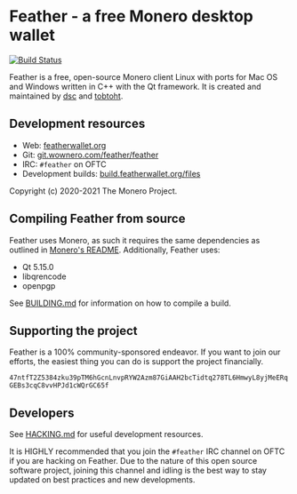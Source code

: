 # Feather - a free Monero desktop wallet 

[![Build Status](https://build.featherwallet.org/api/badges/feather/feather/status.svg)](https://build.featherwallet.org/feather/feather)

Feather is a free, open-source Monero client Linux with ports for Mac OS and Windows written in C++ with the Qt framework. It is created and maintained by [dsc](dsc@xmr.pm) and [tobtoht](thotbot@protonmail.com).

## Development resources
* Web: [featherwallet.org](https://featherwallet.org)
* Git: [git.wownero.com/feather/feather](https://git.wownero.com/feather/feather)
* IRC: `#feather` on OFTC
* Development builds: [build.featherwallet.org/files](https://build.featherwallet.org/files/)

Copyright (c) 2020-2021 The Monero Project.

## Compiling Feather from source

Feather uses Monero, as such it requires the same dependencies as outlined in [Monero's README](https://github.com/monero-project/monero#compiling-monero-from-source). Additionally, Feather uses:

- Qt 5.15.0
- libqrencode
- openpgp

See [BUILDING.md](https://git.wownero.com/feather/feather/src/branch/master/BUILDING.md) for information on how to compile a build.

## Supporting the project

Feather is a 100% community-sponsored endeavor. If you want to join our efforts, the easiest thing you can do is support the project financially.

`47ntfT2Z5384zku39pTM6hGcnLnvpRYW2Azm87GiAAH2bcTidtq278TL6HmwyL8yjMeERqGEBs3cqC8vvHPJd1cWQrGC65f`

## Developers

See [HACKING.md](https://git.wownero.com/feather/feather/src/branch/master/HACKING.md) for useful development resources.

It is HIGHLY recommended that you join the `#feather` IRC channel on OFTC if you are hacking on Feather. Due to the nature of this open source software project, joining this channel and idling is the best way to stay updated on best practices and new developments.
